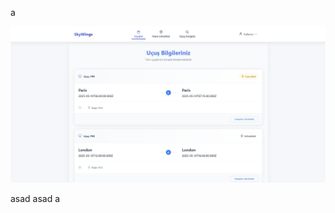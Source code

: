 a

![Image alt](https://github.com/YEKTA34/arabajsonn/blob/2d9bf1835809c162916d77a1626a1dff4784dca2/build/WhatsApp%20Image%202025-05-17%20at%2001.24.17.jpeg)







asad
asad
a
